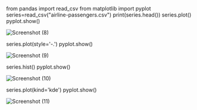 from pandas import read_csv
from matplotlib import pyplot
series=read_csv("airline-passengers.csv")
print(series.head())
series.plot()
pyplot.show()

![Screenshot (8)](https://github.com/user-attachments/assets/986d6969-42c0-4e0a-87a8-53466e68b60a)

series.plot(style='-.')
pyplot.show()

![Screenshot (9)](https://github.com/user-attachments/assets/9690f020-22ef-4524-bf5d-e8d2e252b1ce)

series.hist()
pyplot.show()

![Screenshot (10)](https://github.com/user-attachments/assets/ab82e27f-c733-4ec9-88e8-cfa1a030e922)

series.plot(kind='kde')
pyplot.show()

![Screenshot (11)](https://github.com/user-attachments/assets/73ead679-bef0-4f6d-82ef-9af8ec45330e)
